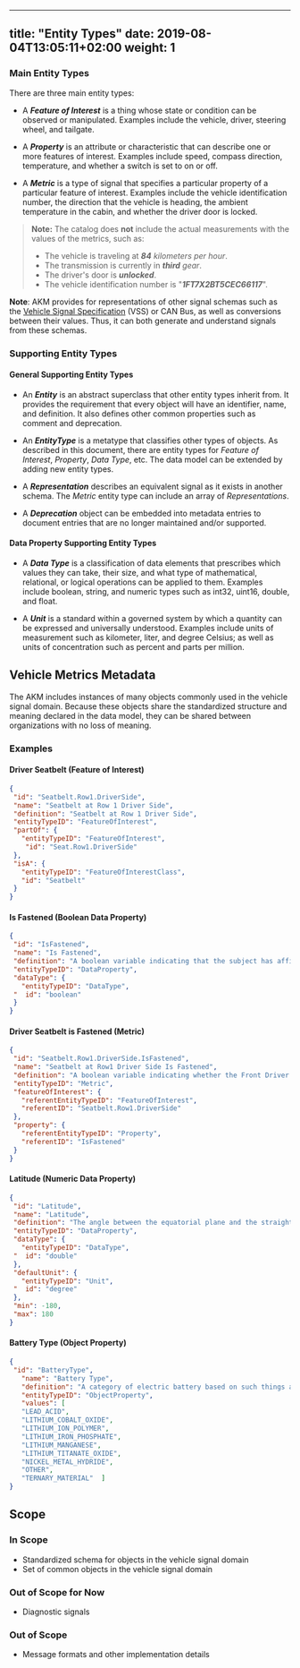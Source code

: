 


---
title: "Entity Types"
date: 2019-08-04T13:05:11+02:00
weight: 1
---

### Main Entity Types
There are three main entity types:
- A ***Feature of Interest*** is a thing whose state or condition can be observed or manipulated. 
  Examples include the vehicle, driver, steering wheel, and tailgate.

- A ***Property*** is an attribute or characteristic that can describe one or more features of interest.  Examples include speed, compass direction, temperature, and whether a switch is set to on or off.

- A ***Metric*** is a type of signal that specifies a particular property of a particular feature of interest.  Examples include the vehicle identification number, the direction that the vehicle is heading, the ambient temperature in the cabin, and whether the driver door is locked.

>**Note:** The catalog does **not** include the actual measurements with the values of the metrics, such as:
>- The vehicle is traveling at ***84** kilometers per hour*.
>- The transmission is currently in ***third** gear*.
>- The driver's door is ***unlocked***.
>- The vehicle identification number is "***1FT7X2BT5CEC66117***".

**Note**:  AKM provides for representations of other signal schemas such as the [Vehicle Signal Specification](https://covesa.github.io/vehicle_signal_specification/introduction/overview/) (VSS) or CAN Bus, as well as conversions between their values.  Thus, it can both generate and understand signals from these schemas.

### Supporting Entity Types

#### General Supporting Entity Types
- An ***Entity*** is an abstract superclass that other entity types inherit from.  It provides the requirement that every object will have an identifier, name, and definition. It also defines other common properties such as comment and deprecation.

- An ***EntityType*** is a metatype that classifies other types of objects.  As described in this document, there are entity types for *Feature of Interest*, *Property*, *Data Type*, etc.    The data model can be extended by adding new entity types.

- A ***Representation*** describes an equivalent signal as it exists in another schema.  The *Metric* entity type can include an array of *Representations*.

- A ***Deprecation*** object can be embedded into metadata entries to document entries that are no longer maintained and/or supported.

#### Data Property Supporting Entity Types

- A ***Data Type*** is a classification of data elements that prescribes which values they can take, their size, and what type of mathematical, relational, or logical operations can be applied to them.  Examples include boolean, string, and numeric types such as int32, uint16, double, and float. 

- A ***Unit*** is a standard within a governed system by which a quantity can be expressed and universally understood.  Examples include units of measurement such as kilometer, liter, and degree Celsius; as well as units of concentration such as percent and parts per million. 

## Vehicle Metrics Metadata
The AKM includes instances of many objects commonly used in the vehicle signal domain. Because these objects share the standardized structure and meaning declared in the data model, they can be shared between organizations with no loss of meaning.  

### Examples

#### Driver Seatbelt (Feature of Interest)
 ```JSON
{
  "id": "Seatbelt.Row1.DriverSide",
  "name": "Seatbelt at Row 1 Driver Side",
  "definition": "Seatbelt at Row 1 Driver Side",
  "entityTypeID": "FeatureOfInterest",
  "partOf": {
    "entityTypeID": "FeatureOfInterest",
     "id": "Seat.Row1.DriverSide"
  },
  "isA": {
    "entityTypeID": "FeatureOfInterestClass",
    "id": "Seatbelt"
  }
}
```

#### Is Fastened (Boolean Data Property)
 ```JSON
{
  "id": "IsFastened",
  "name": "Is Fastened",
  "definition": "A boolean variable indicating that the subject has affixed its mating mechanical parts to securely connect its corresponding components",
  "entityTypeID": "DataProperty",
  "dataType": {
    "entityTypeID": "DataType",
  "  id": "boolean"
  }
}
```
#### Driver Seatbelt is Fastened (Metric)
 ```JSON
{
  "id": "Seatbelt.Row1.DriverSide.IsFastened",
  "name": "Seatbelt at Row1 Driver Side Is Fastened",
  "definition": "A boolean variable indicating whether the Front Driver Seatbelt Is Fastened",
  "entityTypeID": "Metric",
  "featureOfInterest": {
    "referentEntityTypeID": "FeatureOfInterest",
    "referentID": "Seatbelt.Row1.DriverSide"
  },
  "property": {
    "referentEntityTypeID": "Property",
    "referentID": "IsFastened"
  }
}

```
#### Latitude (Numeric Data Property)
 ```JSON
{
  "id": "Latitude",
  "name": "Latitude",
  "definition": "The angle between the equatorial plane and the straight line that passes through that point and through the center of the Earth determining how far north or south a location is",
  "entityTypeID": "DataProperty",
  "dataType": {
    "entityTypeID": "DataType",
  "  id": "double"
  },
  "defaultUnit": {
    "entityTypeID": "Unit",
  "  id": "degree"
  },
  "min": -180,
  "max": 180
}
```
#### Battery Type (Object Property)
 ```JSON
{
  "id": "BatteryType",
    "name": "Battery Type",
    "definition": "A category of electric battery based on such things as the use of different metals and electrolytes",
    "entityTypeID": "ObjectProperty",
    "values": [
    "LEAD_ACID",
    "LITHIUM_COBALT_OXIDE",
    "LITHIUM_ION_POLYMER",
    "LITHIUM_IRON_PHOSPHATE",
    "LITHIUM_MANGANESE",
    "LITHIUM_TITANATE_OXIDE",
    "NICKEL_METAL_HYDRIDE",
    "OTHER",
    "TERNARY_MATERIAL"  ]
}
```

## Scope

### In Scope
* Standardized schema for objects in the vehicle signal domain
* Set of common objects in the vehicle signal domain

### Out of Scope for Now
 - Diagnostic signals

### Out of Scope
* Message formats and other implementation details

 